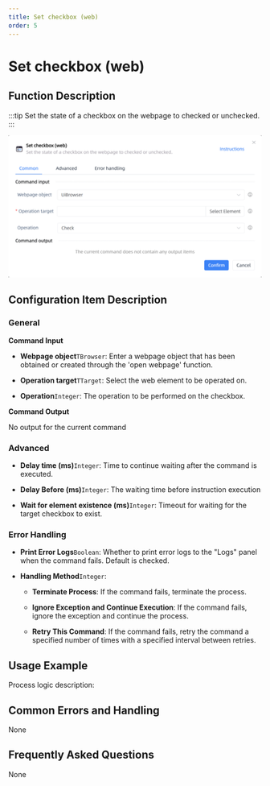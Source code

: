```yaml
---
title: Set checkbox (web)
order: 5
---
```


# Set checkbox (web)

## Function Description

:::tip 
Set the state of a checkbox on the webpage to checked or unchecked.
:::

![Set checkbox (web)](../../../assets/Set%20checkbox%20(web)_command.png)

## Configuration Item Description

### General

**Command Input**

- **Webpage object**`TBrowser`: Enter a webpage object that has been obtained or created through the 'open webpage' function.

- **Operation target**`TTarget`: Select the web element to be operated on.

- **Operation**`Integer`: The operation to be performed on the checkbox.


**Command Output**

No output for the current command

### Advanced

- **Delay time (ms)**`Integer`: Time to continue waiting after the command is executed.

- **Delay Before (ms)**`Integer`: The waiting time before instruction execution

- **Wait for element existence (ms)**`Integer`: Timeout for waiting for the target checkbox to exist.

### Error Handling

- **Print Error Logs**`Boolean`: Whether to print error logs to the "Logs" panel when the command fails. Default is checked. 

- **Handling Method**`Integer`:

    - **Terminate Process**: If the command fails, terminate the process.

    - **Ignore Exception and Continue Execution**: If the command fails, ignore the exception and continue the process.

    - **Retry This Command**: If the command fails, retry the command a specified number of times with a specified interval between retries.

## Usage Example

Process logic description:

## Common Errors and Handling

None

## Frequently Asked Questions

None

